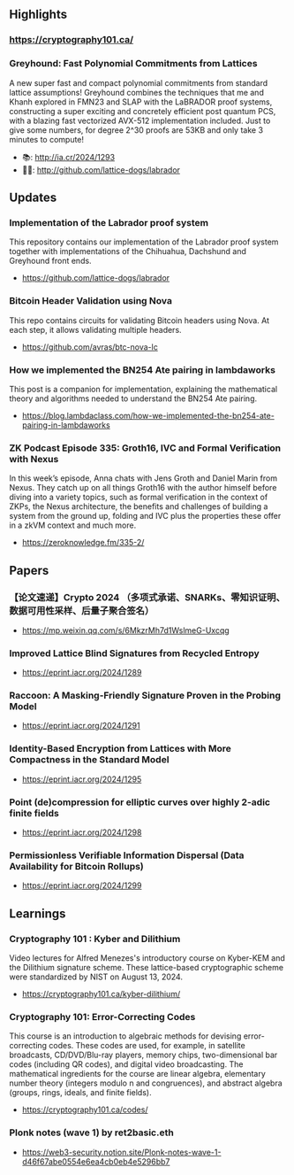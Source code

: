## Highlights

### <https://cryptography101.ca/>
### Greyhound: Fast Polynomial Commitments from Lattices
A new super fast and compact polynomial commitments from standard lattice assumptions! Greyhound combines the techniques that me and Khanh explored in FMN23 and SLAP with the LaBRADOR proof systems, constructing a super exciting and concretely efficient post quantum PCS, with a blazing fast vectorized AVX-512 implementation included. Just to give some numbers, for degree 2^30 proofs are 53KB and only take 3 minutes to compute!
- 📚: <http://ia.cr/2024/1293>
- 👨‍💻: <http://github.com/lattice-dogs/labrador>

## Updates
### Implementation of the Labrador proof system 
This repository contains our implementation of the Labrador proof system together with implementations of the Chihuahua, Dachshund and Greyhound front ends.
- <https://github.com/lattice-dogs/labrador>
### Bitcoin Header Validation using Nova
This repo contains circuits for validating Bitcoin headers using Nova. At each step, it allows validating multiple headers.
- <https://github.com/avras/btc-nova-lc>
### How we implemented the BN254 Ate pairing in lambdaworks
This post is a companion for implementation, explaining the mathematical theory and algorithms needed to understand the BN254 Ate pairing. 
- <https://blog.lambdaclass.com/how-we-implemented-the-bn254-ate-pairing-in-lambdaworks>
### ZK Podcast Episode 335: Groth16, IVC and Formal Verification with Nexus
In this week’s episode, Anna chats with Jens Groth and Daniel Marin from Nexus. They catch up on all things Groth16 with the author himself before diving into a variety topics, such as formal verification in the context of ZKPs, the Nexus architecture, the benefits and challenges of building a system from the ground up, folding and IVC plus the properties these offer in a zkVM context and much more.
- <https://zeroknowledge.fm/335-2/>
  
## Papers
### 【论文速递】Crypto 2024 （多项式承诺、SNARKs、零知识证明、数据可用性采样、后量子聚合签名）
- <https://mp.weixin.qq.com/s/6MkzrMh7d1WslmeG-Uxcqg>
### Improved Lattice Blind Signatures from Recycled Entropy
- <https://eprint.iacr.org/2024/1289>
### Raccoon: A Masking-Friendly Signature Proven in the Probing Model
- <https://eprint.iacr.org/2024/1291>

### Identity-Based Encryption from Lattices with More Compactness in the Standard Model
- <https://eprint.iacr.org/2024/1295>
### Point (de)compression for elliptic curves over highly 2-adic finite fields
- <https://eprint.iacr.org/2024/1298>
### Permissionless Verifiable Information Dispersal (Data Availability for Bitcoin Rollups)
- <https://eprint.iacr.org/2024/1299>

## Learnings
### Cryptography 101 : Kyber and Dilithium
Video lectures for Alfred Menezes's introductory course on Kyber-KEM and the Dilithium signature scheme. These lattice-based cryptographic scheme were standardized by NIST on August 13, 2024.
- <https://cryptography101.ca/kyber-dilithium/>

### Cryptography 101: Error-Correcting Codes
This course is an introduction to algebraic methods for devising error-correcting codes. These codes are used, for example, in satellite broadcasts, CD/DVD/Blu-ray players, memory chips, two-dimensional bar codes (including QR codes), and digital video broadcasting. The mathematical ingredients for the course are linear algebra, elementary number theory (integers modulo n and congruences), and abstract algebra (groups, rings, ideals, and finite fields).
- <https://cryptography101.ca/codes/>

### Plonk notes (wave 1) by ret2basic.eth
- <https://web3-security.notion.site/Plonk-notes-wave-1-d46f67abe0554e6ea4cb0eb4e5296bb7>
